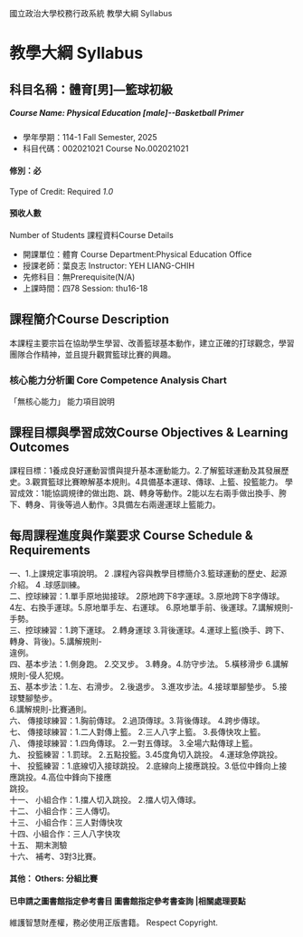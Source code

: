 國立政治大學校務行政系統 教學大綱 Syllabus
# 教學大綱 Syllabus
##  科目名稱：體育[男]—籃球初級 
#####  Course Name: Physical Education [male]--Basketball Primer
  * 學年學期：114-1 Fall Semester, 2025 
  * 科目代碼：002021021 Course No.002021021
#### 修別：必
Type of Credit: Required 
_1.0_
#### 預收人數
Number of Students
課程資料Course Details
  * 開課單位：體育 Course Department:Physical Education Office 
  * 授課老師：葉良志 Instructor: YEH LIANG-CHIH 
  * 先修科目：無Prerequisite(N/A)
  * 上課時間：四78 Session: thu16-18
##  課程簡介Course Description
本課程主要宗旨在協助學生學習、改善籃球基本動作，建立正確的打球觀念，學習團隊合作精神，並且提升觀賞籃球比賽的興趣。
###  核心能力分析圖 Core Competence Analysis Chart
「無核心能力」 
能力項目說明
##  課程目標與學習成效Course Objectives & Learning Outcomes 
課程目標：1養成良好運動習慣與提升基本運動能力。2.了解籃球運動及其發展歷史。3.觀賞籃球比賽瞭解基本規則。4具備基本運球、傳球、上籃、投籃能力。
學習成效：1能協調規律的做出跑、跳、轉身等動作。2能以左右兩手做出換手、胯下、轉身、背後等過人動作。3具備左右兩邊運球上籃能力。
##  每周課程進度與作業要求 Course Schedule & Requirements
一、1.上課規定事項說明。 2 .課程內容與教學目標簡介3.籃球運動的歷史、起源介紹。 4 .球感訓練。  
二、控球練習：1.單手原地拋接球。 2原地跨下8字運球。3.原地跨下8字傳球。  
4左、右換手運球。5.原地單手左、右運球。 6.原地單手前、後運球。7.講解規則-手勢。  
三、控球練習：1.跨下運球。 2.轉身運球 3.背後運球。4.運球上籃(換手、跨下、轉身、背後)。5.講解規則-  
違例。  
四、基本步法：1.側身跑。 2.交叉步。 3.轉身。4.防守步法。 5.橫移滑步 6.講解規則-侵人犯規。  
五、基本步法：1.左、右滑步。 2.後退步。 3.進攻步法。4.接球單腳墊步。 5.接球雙腳墊步。  
6.講解規則-比賽通則。  
六、 傳接球練習：1.胸前傳球。 2.過頂傳球。3.背後傳球。 4.跨步傳球。  
七、 傳接球練習：1.二人對傳上籃。 2.三人八字上籃。 3.長傳快攻上籃。  
八、 傳接球練習：1.四角傳球。 2.一對五傳球。 3.全場六點傳球上籃。  
九、 投籃練習：1.罰球。 2.五點投籃。3.45度角切入跳投。 4.運球急停跳投。  
十、 投籃練習：1.底線切入接球跳投。 2.底線向上接應跳投。3.低位中鋒向上接應跳投。4.高位中鋒向下接應  
跳投。  
十一、 小組合作：1.擋人切入跳投。 2.擋人切入傳球。  
十二、 小組合作：三人傳切。   
十三、 小組合作：三人對傳快攻  
十四、小組合作：三人八字快攻  
十五、 期末測驗  
十六、 補考、3對3比賽。
####  其他： Others: 分組比賽 
####  已申請之圖書館指定參考書目  圖書館指定參考書查詢 |相關處理要點
維護智慧財產權，務必使用正版書籍。 Respect Copyright.